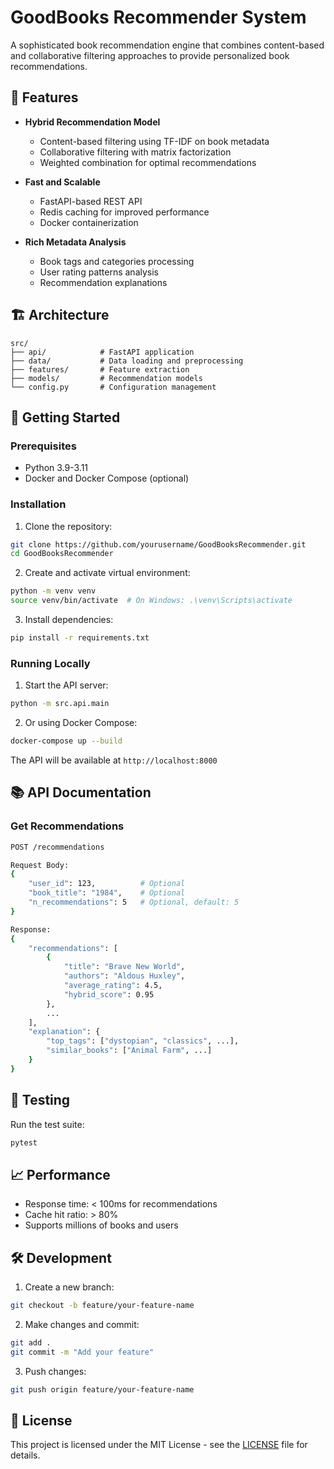 # GoodBooks Recommender System

A sophisticated book recommendation engine that combines content-based and collaborative filtering approaches to provide personalized book recommendations.

## 🌟 Features

- **Hybrid Recommendation Model**
  - Content-based filtering using TF-IDF on book metadata
  - Collaborative filtering with matrix factorization
  - Weighted combination for optimal recommendations

- **Fast and Scalable**
  - FastAPI-based REST API
  - Redis caching for improved performance
  - Docker containerization

- **Rich Metadata Analysis**
  - Book tags and categories processing
  - User rating patterns analysis
  - Recommendation explanations

## 🏗 Architecture

```
src/
├── api/            # FastAPI application
├── data/           # Data loading and preprocessing
├── features/       # Feature extraction
├── models/         # Recommendation models
└── config.py       # Configuration management
```

## 🚀 Getting Started

### Prerequisites

- Python 3.9-3.11
- Docker and Docker Compose (optional)

### Installation

1. Clone the repository:
```bash
git clone https://github.com/yourusername/GoodBooksRecommender.git
cd GoodBooksRecommender
```

2. Create and activate virtual environment:
```bash
python -m venv venv
source venv/bin/activate  # On Windows: .\venv\Scripts\activate
```

3. Install dependencies:
```bash
pip install -r requirements.txt
```

### Running Locally

1. Start the API server:
```bash
python -m src.api.main
```

2. Or using Docker Compose:
```bash
docker-compose up --build
```

The API will be available at `http://localhost:8000`

## 📚 API Documentation

### Get Recommendations

```bash
POST /recommendations

Request Body:
{
    "user_id": 123,          # Optional
    "book_title": "1984",    # Optional
    "n_recommendations": 5   # Optional, default: 5
}

Response:
{
    "recommendations": [
        {
            "title": "Brave New World",
            "authors": "Aldous Huxley",
            "average_rating": 4.5,
            "hybrid_score": 0.95
        },
        ...
    ],
    "explanation": {
        "top_tags": ["dystopian", "classics", ...],
        "similar_books": ["Animal Farm", ...]
    }
}
```

## 🧪 Testing

Run the test suite:
```bash
pytest
```

## 📈 Performance

- Response time: < 100ms for recommendations
- Cache hit ratio: > 80%
- Supports millions of books and users

## 🛠 Development

1. Create a new branch:
```bash
git checkout -b feature/your-feature-name
```

2. Make changes and commit:
```bash
git add .
git commit -m "Add your feature"
```

3. Push changes:
```bash
git push origin feature/your-feature-name
```

## 📝 License

This project is licensed under the MIT License - see the [LICENSE](LICENSE) file for details.
